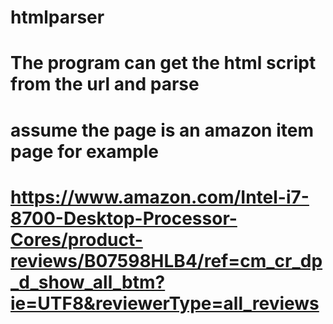 # htmlparser
# The program can get the html script from the url and parse
# assume the page is an amazon item page for example
# https://www.amazon.com/Intel-i7-8700-Desktop-Processor-Cores/product-reviews/B07598HLB4/ref=cm_cr_dp_d_show_all_btm?ie=UTF8&reviewerType=all_reviews
